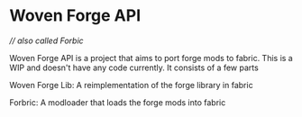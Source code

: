 # Woven Forge API
*// also called Forbic*

Woven Forge API is a project that aims to port forge mods to fabric.
This is a WIP and doesn't have any code currently. It consists of a few parts

Woven Forge Lib: 
A reimplementation of the forge library in fabric

Forbric:
A modloader that loads the forge mods into fabric